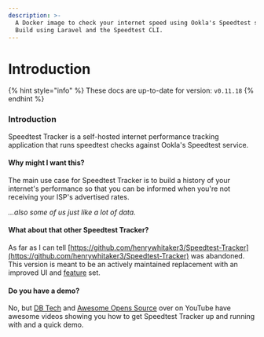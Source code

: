 ```yaml
---
description: >-
  A Docker image to check your internet speed using Ookla's Speedtest service.
  Build using Laravel and the Speedtest CLI.
---
```


# Introduction



{% hint style="info" %}
These docs are up-to-date for version: `v0.11.18`
{% endhint %}

### Introduction

Speedtest Tracker is a self-hosted internet performance tracking application that runs speedtest checks against Ookla's Speedtest service.

#### Why might I want this?

The main use case for Speedtest Tracker is to build a history of your internet's performance so that you can be informed when you're not receiving your ISP's advertised rates.

_...also some of us just like a lot of data._

#### What about that other Speedtest Tracker?

As far as I can tell [https://github.com/henrywhitaker3/Speedtest-Tracker](https://github.com/henrywhitaker3/Speedtest-Tracker) was abandoned. This version is meant to be an actively maintained replacement with an improved UI and [feature](features.md) set.

#### Do you have a demo?

No, but [DB Tech](https://www.youtube.com/watch?v=feArak6WCLw) and [Awesome Opens Source](https://www.youtube.com/watch?v=iyRUj77cjKg) over on YouTube have awesome videos showing you how to get Speedtest Tracker up and running with and a quick demo.
